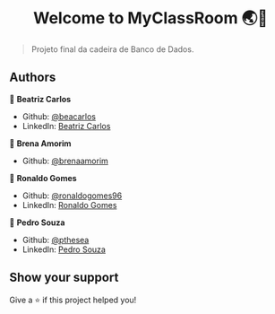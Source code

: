 <h1 align="center">Welcome to MyClassRoom 🌏👋</h1>

> Projeto final da cadeira de Banco de Dados.

## Authors
 👤 **Beatriz Carlos**
* Github: [@beacarlos](https://github.com/beacarlos)
* LinkedIn: [Beatriz Carlos](https://www.linkedin.com/in/beatriz-carlos-936a07192/)

 👤 **Brena Amorim**
* Github: [@brenaamorim](https://github.com/brenaamorim)

 👤 **Ronaldo Gomes**
* Github: [@ronaldogomes96](https://github.com/ronaldogomes96)
* LinkedIn: [Ronaldo Gomes](https://www.linkedin.com/in/ronaldo-gomes-9407b2160)

 👤 **Pedro Souza**
* Github: [@pthesea](https://github.com/pthesea)
* LinkedIn: [Pedro Souza](https://www.linkedin.com/in/pedrosousa27)

## Show your support
Give a ⭐️ if this project helped you!
